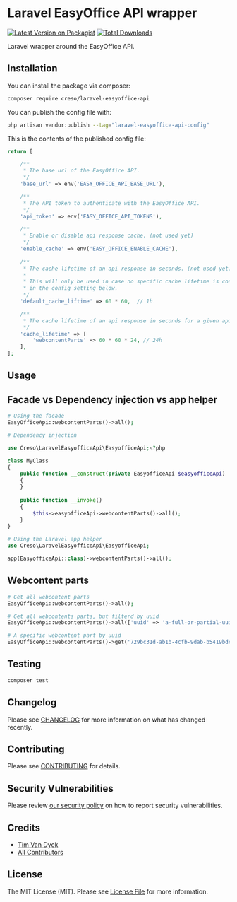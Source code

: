 # Laravel EasyOffice API wrapper

[![Latest Version on Packagist](https://img.shields.io/packagist/v/creso/laravel-easyoffice-api.svg?style=flat-square)](https://packagist.org/packages/creso/laravel-easyoffice-api)
[![Total Downloads](https://img.shields.io/packagist/dt/creso/laravel-easyoffice-api.svg?style=flat-square)](https://packagist.org/packages/creso/laravel-easyoffice-api)

Laravel wrapper around the EasyOffice API.

## Installation

You can install the package via composer:

```bash
composer require creso/laravel-easyoffice-api
```

You can publish the config file with:

```bash
php artisan vendor:publish --tag="laravel-easyoffice-api-config"
```

This is the contents of the published config file:

```php
return [

    /**
     * The base url of the EasyOffice API.
     */
    'base_url' => env('EASY_OFFICE_API_BASE_URL'),

    /**
     * The API token to authenticate with the EasyOffice API.
     */
    'api_token' => env('EASY_OFFICE_API_TOKENS'),

    /**
     * Enable or disable api response cache. (not used yet)
     */
    'enable_cache' => env('EASY_OFFICE_ENABLE_CACHE'),
    
    /**
     * The cache lifetime of an api response in seconds. (not used yet)
     *
     * This will only be used in case no specific cache lifetime is configured for the api type
     * in the config setting below.
     */
    'default_cache_liftime' => 60 * 60,  // 1h

    /**
     * The cache lifetime of an api response in seconds for a given api type. (not used yet)
     */
    'cache_lifetime' => [
        'webcontentParts' => 60 * 60 * 24, // 24h
    ],
];
```

## Usage

## Facade vs Dependency injection vs app helper

```php
# Using the facade
EasyOfficeApi::webcontentParts()->all();
```

```php
# Dependency injection

use Creso\LaravelEasyofficeApi\EasyofficeApi;<?php

class MyClass 
{
    public function __construct(private EasyofficeApi $easyofficeApi)
    {
    }
    
    public function __invoke()
    {
        $this->easyofficeApi->webcontentParts()->all();    
    }    
}
```

```php
# Using the Laravel app helper
use Creso\LaravelEasyofficeApi\EasyofficeApi;

app(EasyofficeApi::class)->webcontentParts()->all();
```

## Webcontent parts

```php
# Get all webcontent parts
EasyOfficeApi::webcontentParts()->all();

# Get all webcontents parts, but filterd by uuid
EasyOfficeApi::webcontentParts()->all(['uuid' => 'a-full-or-partial-uuid-to-filter-on']);

# A specific webcontent part by uuid
EasyOfficeApi::webcontentParts()->get('729bc31d-ab1b-4cfb-9dab-b5419bdc92ca');
```

## Testing

```bash
composer test
```

## Changelog

Please see [CHANGELOG](CHANGELOG.md) for more information on what has changed recently.

## Contributing

Please see [CONTRIBUTING](CONTRIBUTING.md) for details.

## Security Vulnerabilities

Please review [our security policy](../../security/policy) on how to report security vulnerabilities.

## Credits

- [Tim Van Dyck](https://github.com/creso-be)
- [All Contributors](../../contributors)

## License

The MIT License (MIT). Please see [License File](LICENSE.md) for more information.
